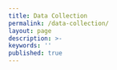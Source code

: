 ```yaml
---
title: Data Collection 
permalink: /data-collection/
layout: page
description: >-
keywords: ''
published: true
---
```

